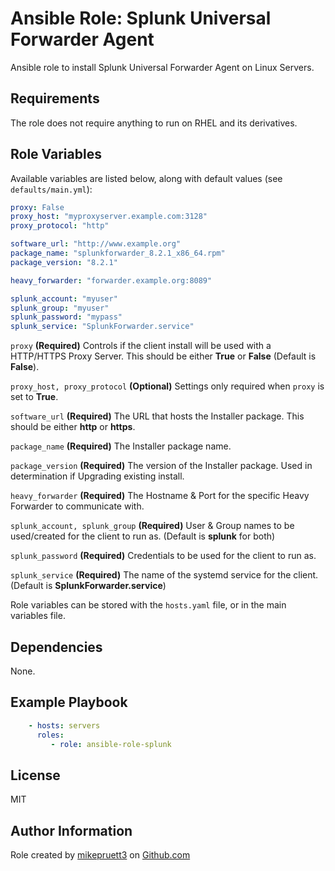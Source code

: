 Ansible Role: Splunk Universal Forwarder Agent
=========

Ansible role to install Splunk Universal Forwarder Agent on Linux Servers.

Requirements
------------

The role does not require anything to run on RHEL and its derivatives.

Role Variables
--------------

Available variables are listed below, along with default values (see ```defaults/main.yml```):

``` yaml
proxy: False
proxy_host: "myproxyserver.example.com:3128"
proxy_protocol: "http"

software_url: "http://www.example.org"
package_name: "splunkforwarder_8.2.1_x86_64.rpm"
package_version: "8.2.1"

heavy_forwarder: "forwarder.example.org:8089"

splunk_account: "myuser"
splunk_group: "myuser"
splunk_password: "mypass"
splunk_service: "SplunkForwarder.service"
```

```proxy``` **(Required)** Controls if the client install will be used with a HTTP/HTTPS Proxy Server. This should be either **True** or **False** (Default is **False**).

```proxy_host, proxy_protocol``` **(Optional)** Settings only required when ```proxy``` is set to **True**.

```software_url``` **(Required)** The URL that hosts the Installer package. This should be either **http** or **https**.

```package_name``` **(Required)** The Installer package name.

```package_version``` **(Required)** The version of the Installer package. Used in determination if Upgrading existing install.

```heavy_forwarder``` **(Required)** The Hostname & Port for the specific Heavy Forwarder to communicate with.


```splunk_account, splunk_group``` **(Required)** User & Group names to be used/created for the client to run as. (Default is **splunk** for both)

```splunk_password``` **(Required)** Credentials to be used for the client to run as.

```splunk_service``` **(Required)** The name of the systemd service for the client. (Default is **SplunkForwarder.service**)

Role variables can be stored with the ```hosts.yaml``` file, or in the main variables file.

Dependencies
------------

None.

Example Playbook
----------------

``` yaml
    - hosts: servers
      roles:
         - role: ansible-role-splunk
```

License
-------

MIT

Author Information
------------------

Role created by [mikepruett3](https://github.com/mikepruett3) on [Github.com](https://github.com/mikepruett3/ansible-role-splunk)
